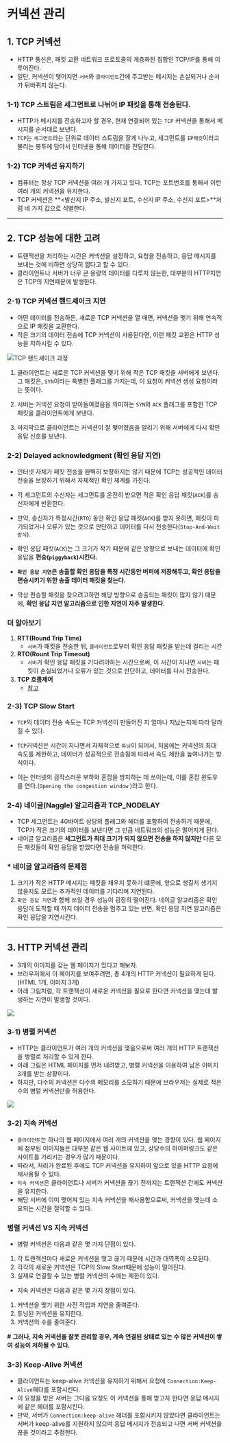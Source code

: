 # 커넥션 관리



## 1. TCP 커넥션

- HTTP 통신은, 패킷 교환 네트워크 프로토콜의 계층화된 집합인 TCP/IP를 통해 이루어진다.
- 일단, 커넥션이 맺어지면 `서버`와 `클라이언트`간에 주고받는 메시지는 손실되거나 순서가 뒤바뀌지 않는다.



### 1-1) TCP 스트림은 세그먼트로 나뉘어 IP 패킷을 통해 전송된다.

- HTTP가 메시지를 전송하고자 할 경우, 현재 연결되어 있는 `TCP` 커넥션을 통해서 메시지를 순서대로 보낸다.
- `TCP`는 `세그먼트`라는 단위로 데이터 스트림을 잘게 나누고, 세그먼트를 `IP패킷`이라고 불리는 봉투에 담아서 인터넷을 통해 데이터를 전달한다.



### 1-2) TCP 커넥션 유지하기

- 컴퓨터는 항상 TCP 커넥션을 여러 개 가지고 있다. TCP는 포트번호를 통해서 이런 여러 개의 커넥션을 유지한다.
- TCP 커넥션은 **<발신지 IP 주소, 발신지 포트, 수신지 IP 주소, 수신지 포트>**처럼 네 가지 값으로 식별한다.

---



## 2. TCP 성능에 대한 고려

- 트랜잭션을 처리하는 시간은 커넥션을 설정하고, 요청을 전송하고, 응답 메시지를 보내는 것에 비하면 상당히 짧다고 할 수 있다.
- 클라이언트나 서버가 너무 큰 용량의 데이터를 다루지 않는한, 대부분의 HTTP지연은 TCP의 지연때문에 발생한다.



### 2-1) TCP 커넥션 핸드셰이크 지연

- 어떤 데이터를 전송하든, 새로운 TCP 커넥션을 열 때면, 커넥션을 맺기 위해 연속적으로 IP 패킷을 교환한다.
- 작은 크기의 데이터 전송에 TCP 커넥션이 사용된다면, 이런 패킷 교환은 HTTP 성능을 저하시킬 수 있다.



![TCP 핸드셰이크 과정](https://img1.daumcdn.net/thumb/R720x0.q80/?scode=mtistory2&fname=http%3A%2F%2Fcfs4.tistory.com%2Fupload_control%2Fdownload.blog%3Ffhandle%3DYmxvZzQ1ODUxQGZzNC50aXN0b3J5LmNvbTovYXR0YWNoLzAvOS5wbmc%253D)

1) 클라이언트는 새로운 TCP 커넥션을 맺기 위해 작은 TCP 패킷을 서버에게 보낸다. 그 패킷은, `SYN`이라는 특별한 플래그를 가지는데, 이 요청이 커넥션 생성 요청이라는 뜻이다.

2) 서버는 커넥션 요청이 받아들여졌음을 의미하는 `SYN`와 `ACK` 플래그를 포함한 TCP 패킷을 클라이언트에게 보낸다.

3) 마지막으로 클라이언트는 커넥션이 잘 맺어졌음을 알리기 위해 서버에게 다시 확인 응답 신호를 보낸다.



### 2-2) Delayed acknowledgment (확인 응답 지연)

- 인터넷 자체가 패킷 전송을 완벽히 보장하지는 않기 때문에 TCP는 성공적인 데이터 전송을 보장하기 위해서 자체적인 확인 체계를 가진다.
- 각 세그먼트의 수신자는 세그먼트를 온전히 받으면 작은 확인 응답 패킷(`ACK`)를 송신자에게 반환한다.
- 만약, 송신자가 특정시간(`RTO`) 동안  확인 응답 패킷(`ACK`)를 받지 못하면, 패킷이 파기되었거나 오류가 있는 것으로 판단하고 데이터를 다시 전송한다(`Stop-And-Wait 방식`).
- 확인 응답 패킷(`ACK`)는 그 크기가 작기 때문에 같은 방향으로 보내는 데이터에 확인응답을 **편승(`piggyback`)시킨다.**

- **`확인 응답 지연`은 송출할 확인 응답을 특정 시간동안 버퍼에 저장해두고, 확인 응답을 편승시키기 위한 송출 데이터 패킷을 찾는다.**
- 막상 편승할 패킷을 찾으려고하면 해당 방향으로 송출되는 패킷이 많지 않기 때문에, **확인 응답 지연 알고리즘으로 인한 지연이 자주 발생한다.**



### **더 알아보기**

1. **RTT(Round Trip Time)**
   - `서버`가 패킷을 전송한 뒤, `클라이언트`로부터 확인 응답 패킷을 받는데 걸리는 시간
2. **RTO(Rount Trip Timeout)**
   - `서버`가 확인 응답 패킷을 기다려야하는 시간으로써, 이 시간이 지나면 `서버`는 패킷이 손실되었거나 오류가 있는 것으로 판단하고, 데이터를 다시 전송한다.
3. **TCP 흐름제어**
   - [참고]()



### 2-3) TCP Slow Start

- `TCP`의 데이터 전송 속도는 TCP 커넥션이 만들어진 지 얼마나 지났는지에 따라 달라질 수 있다.

- `TCP`커넥션은 시간이 지나면서 자체적으로 `튜닝`이 되어서, 처음에는 커넥션의 최대 속도를 제한하고, 데이터가 성공적으로 전송됨에 따라서 속도 제한을 높여나가는 방식이다.

- 이는 인터넷의 급작스러운 부하와 혼잡을 방지하는 데 쓰이는데, 이를 혼잡 윈도우를 연다.(`Opening the congestion window` )라고 한다.

  

### 2-4) 네이글(Naggle) 알고리즘과 TCP_NODELAY

- TCP 세그먼트는 40바이트 상당의 플래그와 헤더를 포함하여 전송하기 때문에, TCP가 작은 크기의 데이터를 보낸다면 그 만큼 네트워크의 성능은 떨어지게 된다.
- 네이글 알고리즘은 **세그먼트가 최대 크기가 되지 않으면 전송을 하지 않지만** 다른 모든 패킷들이 확인 응답을 받았다면 전송을 허락한다.

### * 네이글 알고리즘의 문제점

1. 크기가 작은 HTTP 메시지는 패킷을 채우지 못하기 떄문에, 앞으로 생길지 생기지 않을지도 모르는 추가적인 데이터를 기다리며 지연된다.
2. `확인 응답 지연`과 함께 쓰일 경우 성능이 굉장히 떨어진다. 네이글 알고리즘은 확인 응답이 도착할 때 까지 데이터 전송을 멈추고 있는 반면, 확인 응답 지연 알고리즘은 확인 응답을 지연시킨다.

---



## 3. HTTP 커넥션 관리

- 3개의 이미지를 갖는 웹 페이지가 있다고 해보자.
- 브라우저에서 이 페이지를 보여주려면, 총 4개의 HTTP 커넥션이 필요하게 된다. (HTML 1개, 이미지 3개)
- 아래 그림처럼, 각 트랜잭션이 새로운 커넥션을 필요로 한다면 커넥션을 맺는데 발생하는 지연이 발생할 것이다.

![](https://t1.daumcdn.net/cfile/tistory/256BF84258DCA96E11)



### 3-1) 병렬 커넥션

- HTTP는 클라이언트가 여러 개의 커넥션을 맺음으로써 여러 개의 HTTP 트랜잭션을 병렬로 처리할 수 있게 한다.
- 아래 그림은 HTML 페이지를 먼저 내려받고, 병렬 커넥션을 이용하여 남은 이미지 3개를 받는 상황이다.
- 하지만, 다수의 커넥션은 다수의 메모리를 소모하기 때문에 브라우저는 실제로 적은 수의 병렬 커넥션만을 허용한다.

![](https://t1.daumcdn.net/cfile/tistory/2662FA4658DCB36C1C)



### 3-2) 지속 커넥션

- `클라이언트`는 하나의 웹 페이지에서 여러 개의 커넥션을 맺는 경향이 있다. 웹 페이지에 첨부된 이미지들은 대부분 같은 웹 사이트에 있고, 상당수의 하이퍼링크도 같은 사이트를 가리키는 경우가 많기 때문이다.
- 따라서, 처리가 완료된 후에도 TCP 커넥션을 유지하여 앞으로 있을 HTTP 요청에 재사용될 수 있다.
- `지속 커넥션`은 클라이언트나 서버가 커넥션을 끊기 전까지는 트랜잭션 간에도 커넥션을 유지한다.
- 해당 서버에 이미 맺어져 있는 지속 커넥션을 재사용함으로써, 커넥션을 맺는데 소요되는 시간을 절약할 수 있다.



### 병렬 커넥션 VS 지속 커넥션

- 병렬 커넥션은 다음과 같은 몇 가지 단점이 있다.

1. 각 트랜잭션마다 새로운 커넥션을 맺고 끊기 때문에 시간과 대역폭이 소모된다.
2. 각각의 새로운 커넥션은 TCP의 Slow Start때문에 성능이 떨어진다.
3. 실제로 연결할 수 있는 병렬 커넥션의 수에는 제한이 있다.



- 지속 커넥션은 다음과 같은 몇 가지 장점이 있다.

1. 커넥션을 맺기 위한 사전 작업과 지연을 줄여준다.
2. 튜닝된 커넥션을 유지한다.
3. 커넥션의 수를 줄여준다.

**# 그러나, 지속 커넥션을 잘못 관리할 경우, 계속 연결된 상태로 있는 수 많은 커넥션이 쌓여 성능이 저하될 수 있다.**



### 3-3) Keep-Alive 커넥션

- 클라이언트는 keep-alive 커넥션을 유지하기 위해서 요청에 `Connection:Keep-Alive`헤더를 포함시킨다.
- 이 요청을 받은 서버는 그다음 요청도 이 커넥션을 통해 받고자 한다면 응답 메시지에 같은 헤더를 포함시킨다.
- 만약, 서버가 `Connection:keep-alive` 헤더를 포함시키지 않았다면 클라이언트는 서버가 keep-alive를 지원하지 않으며 응답 메시지가 전송되고 나면 서버 커넥션을 끊을 것이라고 추정한다.

